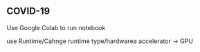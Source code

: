 ## COVID-19

Use Google Colab to run notebook

use Runtime/Cahnge runtime type/hardwarea accelerator -> GPU